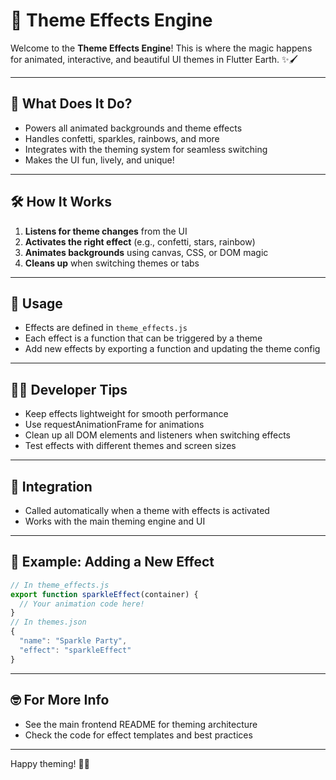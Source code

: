 # 🎨 Theme Effects Engine

Welcome to the **Theme Effects Engine**! This is where the magic happens for animated, interactive, and beautiful UI themes in Flutter Earth. ✨🖌️

---

## 🌈 What Does It Do?
- Powers all animated backgrounds and theme effects
- Handles confetti, sparkles, rainbows, and more
- Integrates with the theming system for seamless switching
- Makes the UI fun, lively, and unique!

---

## 🛠️ How It Works
1. **Listens for theme changes** from the UI
2. **Activates the right effect** (e.g., confetti, stars, rainbow)
3. **Animates backgrounds** using canvas, CSS, or DOM magic
4. **Cleans up** when switching themes or tabs

---

## 🚦 Usage
- Effects are defined in `theme_effects.js`
- Each effect is a function that can be triggered by a theme
- Add new effects by exporting a function and updating the theme config

---

## 🧑‍💻 Developer Tips
- Keep effects lightweight for smooth performance
- Use requestAnimationFrame for animations
- Clean up all DOM elements and listeners when switching effects
- Test effects with different themes and screen sizes

---

## 🧩 Integration
- Called automatically when a theme with effects is activated
- Works with the main theming engine and UI

---

## 📝 Example: Adding a New Effect
```js
// In theme_effects.js
export function sparkleEffect(container) {
  // Your animation code here!
}
// In themes.json
{
  "name": "Sparkle Party",
  "effect": "sparkleEffect"
}
```

---

## 🤓 For More Info
- See the main frontend README for theming architecture
- Check the code for effect templates and best practices

---

Happy theming! 🎨✨ 